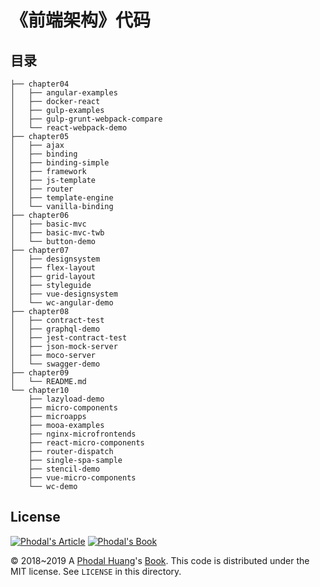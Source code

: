 # 《前端架构》代码

## 目录

```
├── chapter04
│   ├── angular-examples
│   ├── docker-react
│   ├── gulp-examples
│   ├── gulp-grunt-webpack-compare
│   └── react-webpack-demo
├── chapter05
│   ├── ajax
│   ├── binding
│   ├── binding-simple
│   ├── framework
│   ├── js-template
│   ├── router
│   ├── template-engine
│   └── vanilla-binding
├── chapter06
│   ├── basic-mvc
│   ├── basic-mvc-twb
│   └── button-demo
├── chapter07
│   ├── designsystem
│   ├── flex-layout
│   ├── grid-layout
│   ├── styleguide
│   ├── vue-designsystem
│   └── wc-angular-demo
├── chapter08
│   ├── contract-test
│   ├── graphql-demo
│   ├── jest-contract-test
│   ├── json-mock-server
│   ├── moco-server
│   └── swagger-demo
├── chapter09
│   └── README.md
└── chapter10
    ├── lazyload-demo
    ├── micro-components
    ├── microapps
    ├── mooa-examples
    ├── nginx-microfrontends
    ├── react-micro-components
    ├── router-dispatch
    ├── single-spa-sample
    ├── stencil-demo
    ├── vue-micro-components
    └── wc-demo
```

License
---

[![Phodal's Article](http://brand.phodal.com/shields/article-small.svg)](https://www.phodal.com/) [![Phodal's Book](http://brand.phodal.com/shields/book-small.svg)](https://www.phodal.com/)

© 2018~2019 A [Phodal Huang](https://www.phodal.com)'s [Book](http://github.com/phodal/books).  This code is distributed under the MIT license. See `LICENSE` in this directory.
